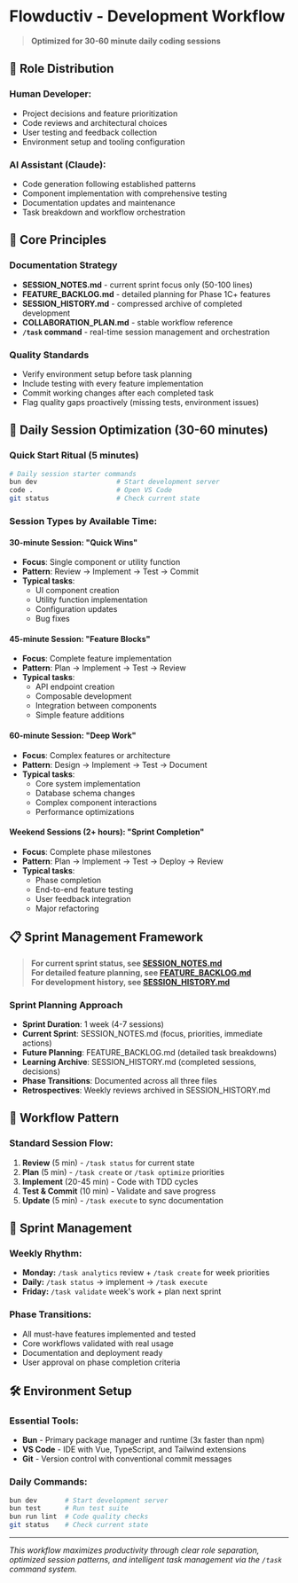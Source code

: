 # Flowductiv - Development Workflow

> **Optimized for 30-60 minute daily coding sessions**

## 🎯 **Role Distribution**

### **Human Developer:**
- Project decisions and feature prioritization
- Code reviews and architectural choices
- User testing and feedback collection
- Environment setup and tooling configuration

### **AI Assistant (Claude):**
- Code generation following established patterns
- Component implementation with comprehensive testing
- Documentation updates and maintenance
- Task breakdown and workflow orchestration

## 🤝 **Core Principles**

### **Documentation Strategy**
- **SESSION_NOTES.md** - current sprint focus only (50-100 lines)
- **FEATURE_BACKLOG.md** - detailed planning for Phase 1C+ features
- **SESSION_HISTORY.md** - compressed archive of completed development
- **COLLABORATION_PLAN.md** - stable workflow reference
- **`/task` command** - real-time session management and orchestration

### **Quality Standards**
- Verify environment setup before task planning
- Include testing with every feature implementation
- Commit working changes after each completed task
- Flag quality gaps proactively (missing tests, environment issues)

## 📅 **Daily Session Optimization (30-60 minutes)**

### **Quick Start Ritual (5 minutes)**
```bash
# Daily session starter commands
bun dev                    # Start development server
code .                     # Open VS Code
git status                 # Check current state
```

### **Session Types by Available Time:**

#### **30-minute Session: "Quick Wins"**
- **Focus**: Single component or utility function
- **Pattern**: Review → Implement → Test → Commit
- **Typical tasks**: 
  - UI component creation
  - Utility function implementation
  - Configuration updates
  - Bug fixes

#### **45-minute Session: "Feature Blocks"**
- **Focus**: Complete feature implementation
- **Pattern**: Plan → Implement → Test → Review
- **Typical tasks**:
  - API endpoint creation
  - Composable development
  - Integration between components
  - Simple feature additions

#### **60-minute Session: "Deep Work"**
- **Focus**: Complex features or architecture
- **Pattern**: Design → Implement → Test → Document
- **Typical tasks**:
  - Core system implementation
  - Database schema changes
  - Complex component interactions
  - Performance optimizations

#### **Weekend Sessions (2+ hours): "Sprint Completion"**
- **Focus**: Complete phase milestones
- **Pattern**: Plan → Implement → Test → Deploy → Review
- **Typical tasks**:
  - Phase completion
  - End-to-end feature testing
  - User feedback integration
  - Major refactoring

## 📋 **Sprint Management Framework**

> **For current sprint status, see [SESSION_NOTES.md](./SESSION_NOTES.md)**  
> **For detailed feature planning, see [FEATURE_BACKLOG.md](./FEATURE_BACKLOG.md)**  
> **For development history, see [SESSION_HISTORY.md](./SESSION_HISTORY.md)**

### **Sprint Planning Approach**
- **Sprint Duration**: 1 week (4-7 sessions)
- **Current Sprint**: SESSION_NOTES.md (focus, priorities, immediate actions)
- **Future Planning**: FEATURE_BACKLOG.md (detailed task breakdowns)
- **Learning Archive**: SESSION_HISTORY.md (completed sessions, decisions)
- **Phase Transitions**: Documented across all three files
- **Retrospectives**: Weekly reviews archived in SESSION_HISTORY.md

## 🔄 **Workflow Pattern**

### **Standard Session Flow:**
1. **Review** (5 min) - `/task status` for current state
2. **Plan** (5 min) - `/task create` or `/task optimize` priorities  
3. **Implement** (20-45 min) - Code with TDD cycles
4. **Test & Commit** (10 min) - Validate and save progress
5. **Update** (5 min) - `/task execute` to sync documentation

## 🎯 **Sprint Management**

### **Weekly Rhythm:**
- **Monday:** `/task analytics` review + `/task create` for week priorities
- **Daily:** `/task status` → implement → `/task execute` 
- **Friday:** `/task validate` week's work + plan next sprint

### **Phase Transitions:**
- All must-have features implemented and tested
- Core workflows validated with real usage
- Documentation and deployment ready
- User approval on phase completion criteria

## 🛠️ **Environment Setup**

### **Essential Tools:**

- **Bun** - Primary package manager and runtime (3x faster than npm)
- **VS Code** - IDE with Vue, TypeScript, and Tailwind extensions
- **Git** - Version control with conventional commit messages

### **Daily Commands:**

```bash
bun dev       # Start development server
bun test      # Run test suite  
bun run lint  # Code quality checks
git status    # Check current state
```

---

*This workflow maximizes productivity through clear role separation, optimized session patterns, and intelligent task management via the `/task` command system.*
